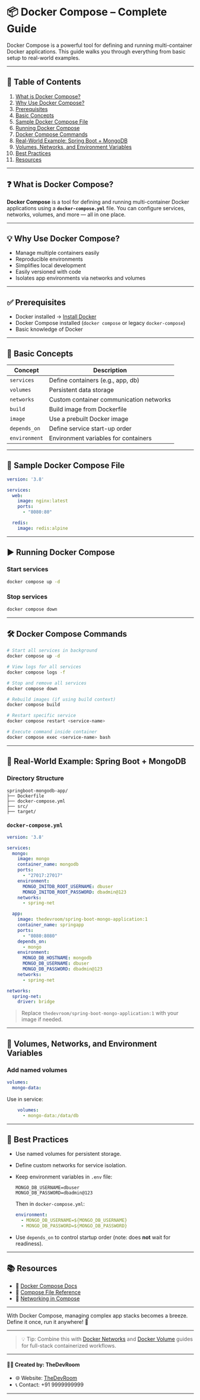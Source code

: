 # 📦 Docker Compose – Complete Guide

Docker Compose is a powerful tool for defining and running multi-container Docker applications. This guide walks you through everything from basic setup to real-world examples.

---

## 📖 Table of Contents

1. [What is Docker Compose?](#-what-is-docker-compose)
2. [Why Use Docker Compose?](#-why-use-docker-compose)
3. [Prerequisites](#-prerequisites)
4. [Basic Concepts](#-basic-concepts)
5. [Sample Docker Compose File](#-sample-docker-compose-file)
6. [Running Docker Compose](#-running-docker-compose)
7. [Docker Compose Commands](#-docker-compose-commands)
8. [Real-World Example: Spring Boot + MongoDB](#-real-world-example-spring-boot--mongodb)
9. [Volumes, Networks, and Environment Variables](#-volumes-networks-and-environment-variables)
10. [Best Practices](#-best-practices)
11. [Resources](#-resources)

---

## ❓ What is Docker Compose?

**Docker Compose** is a tool for defining and running multi-container Docker applications using a **`docker-compose.yml`** file. You can configure services, networks, volumes, and more — all in one place.

---

## 💡 Why Use Docker Compose?

- Manage multiple containers easily
- Reproducible environments
- Simplifies local development
- Easily versioned with code
- Isolates app environments via networks and volumes

---

## ✅ Prerequisites

- Docker installed → [Install Docker](https://docs.docker.com/get-docker/)
- Docker Compose installed (`docker compose` or legacy `docker-compose`)
- Basic knowledge of Docker

---

## 🧱 Basic Concepts

| Concept       | Description                                                |
|---------------|------------------------------------------------------------|
| `services`    | Define containers (e.g., app, db)                          |
| `volumes`     | Persistent data storage                                    |
| `networks`    | Custom container communication networks                    |
| `build`       | Build image from Dockerfile                                |
| `image`       | Use a prebuilt Docker image                                |
| `depends_on`  | Define service start-up order                              |
| `environment` | Environment variables for containers                       |

---

## 📝 Sample Docker Compose File

```yaml
version: '3.8'

services:
  web:
    image: nginx:latest
    ports:
      - "8080:80"

  redis:
    image: redis:alpine
```

---

## ▶️ Running Docker Compose

### Start services

```bash
docker compose up -d
```

### Stop services

```bash
docker compose down
```

---

## 🛠 Docker Compose Commands

```bash
# Start all services in background
docker compose up -d

# View logs for all services
docker compose logs -f

# Stop and remove all services
docker compose down

# Rebuild images (if using build context)
docker compose build

# Restart specific service
docker compose restart <service-name>

# Execute command inside container
docker compose exec <service-name> bash
```

---

## 🚀 Real-World Example: Spring Boot + MongoDB

### Directory Structure

```
springboot-mongodb-app/
├── Dockerfile
├── docker-compose.yml
├── src/
├── target/
```

### `docker-compose.yml`

```yaml
version: '3.8'

services:
  mongo:
    image: mongo
    container_name: mongodb
    ports:
      - "27017:27017"
    environment:
      MONGO_INITDB_ROOT_USERNAME: dbuser
      MONGO_INITDB_ROOT_PASSWORD: dbadmin@123
    networks:
      - spring-net

  app:
    image: thedevroom/spring-boot-mongo-application:1
    container_name: springapp
    ports:
      - "8080:8080"
    depends_on:
      - mongo
    environment:
      MONGO_DB_HOSTNAME: mongodb
      MONGO_DB_USERNAME: dbuser
      MONGO_DB_PASSWORD: dbadmin@123
    networks:
      - spring-net

networks:
  spring-net:
    driver: bridge
```

> Replace `thedevroom/spring-boot-mongo-application:1` with your image if needed.

---

## 📁 Volumes, Networks, and Environment Variables

### Add named volumes

```yaml
volumes:
  mongo-data:
```

Use in service:

```yaml
    volumes:
      - mongo-data:/data/db
```

---

## 🧠 Best Practices

- Use named volumes for persistent storage.
- Define custom networks for service isolation.
- Keep environment variables in `.env` file:

  ```
  MONGO_DB_USERNAME=dbuser
  MONGO_DB_PASSWORD=dbadmin@123
  ```

  Then in `docker-compose.yml`:

  ```yaml
  environment:
    - MONGO_DB_USERNAME=${MONGO_DB_USERNAME}
    - MONGO_DB_PASSWORD=${MONGO_DB_PASSWORD}
  ```

- Use `depends_on` to control startup order (note: does **not** wait for readiness).

---

## 📚 Resources

- 📘 [Docker Compose Docs](https://docs.docker.com/compose/)
- 📘 [Compose File Reference](https://docs.docker.com/compose/compose-file/)
- 📘 [Networking in Compose](https://docs.docker.com/compose/networking/)

---

With Docker Compose, managing complex app stacks becomes a breeze. Define it once, run it anywhere! 🐋

---

> 💡 Tip: Combine this with [Docker Networks](#) and [Docker Volume](#) guides for full-stack containerized workflows.

---
#### 👨‍💻 Created by: TheDevRoom

- 🌐 Website: [TheDevRoom](https://github.com/localhost-devel/localhost-devel/blob/master/README.md)
- 📞 Contact: +91 9999999999
---
